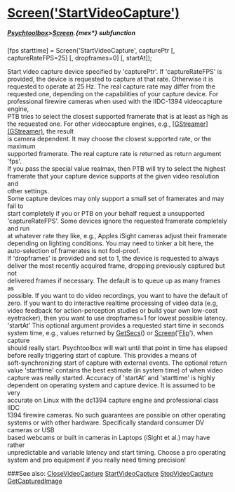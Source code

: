 # [Screen('StartVideoCapture')](Screen-StartVideoCapture) 
##### [Psychtoolbox](Psychtoolbox)>[Screen](Screen).{mex*} subfunction

[fps starttime] = Screen('StartVideoCapture', capturePtr [, captureRateFPS=25] [, dropframes=0] [, startAt]);

Start video capture device specified by 'capturePtr'. If 'captureRateFPS' is  
provided, the device is requested to capture at that rate. Otherwise it is  
requested to operate at 25 Hz. The real capture rate may differ from the  
requested one, depending on the capabilities of your capture device. For  
professional firewire cameras when used with the IIDC-1394 videocapture engine,  
PTB tries to select the closest supported framerate that is at least as high as  
the requested one. For other videocapture engines, e.g., [[GStreamer](GStreamer)][(GStreamer)]((GStreamer)), the result  
is camera dependent. It may choose the closest supported rate, or the maximum  
supported framerate. The real capture rate is returned as return argument 'fps'.  
If you pass the special value realmax, then PTB will try to select the highest  
framerate that your capture device supports at the given video resolution and  
other settings.  
Some capture devices may only support a small set of framerates and may fail to  
start completely if you or PTB on your behalf request a unsupported  
'captureRateFPS'. Some devices ignore the requested framerate completely and run  
at whatever rate they like, e.g., Apples iSight cameras adjust their framerate  
depending on lighting conditions. You may need to tinker a bit here, the  
auto-selection of framerates is not fool-proof.  
If 'dropframes' is provided and set to 1, the device is requested to always  
deliver the most recently acquired frame, dropping previously captured but not  
delivered frames if necessary. The default is to queue up as many frames as  
possible. If you want to do video recordings, you want to have the default of  
zero. If you want to do interactive realtime processing of video data (e.g,  
video feedback for action-perception studies or build your own low-cost  
eyetracker), then you want to use dropframes=1 for lowest possible latency.  
'startAt' This optional argument provides a requested start time in seconds  
system time, e.g., values returned by [GetSecs](GetSecs)() or [Screen](Screen)('[Flip](Flip)'), when capture  
should really start. Psychtoolbox will wait until that point in time has elapsed  
before really triggering start of capture. This provides a means of  
soft-synchronizing start of capture with external events. The optional return  
value 'starttime' contains the best estimate (in system time) of when video  
capture was really started. Accuracy of 'startAt' and 'starttime' is highly  
dependent on operating system and capture device. It is assumed to be very  
accurate on Linux with the dc1394 capture engine and professional class IIDC  
1394 firewire cameras. No such guarantees are possible on other operating  
systems or with other hardware. Specifically standard consumer DV cameras or USB  
based webcams or built in cameras in Laptops (iSight et al.) may have rather  
unpredictable and variable latency and start timing. Choose a pro operating  
system and pro equipment if you really need timing precision!  
  


###See also:
[CloseVideoCapture](Screen-CloseVideoCapture) [StartVideoCapture](Screen-StartVideoCapture) [StopVideoCapture](Screen-StopVideoCapture) [GetCapturedImage](Screen-GetCapturedImage)
